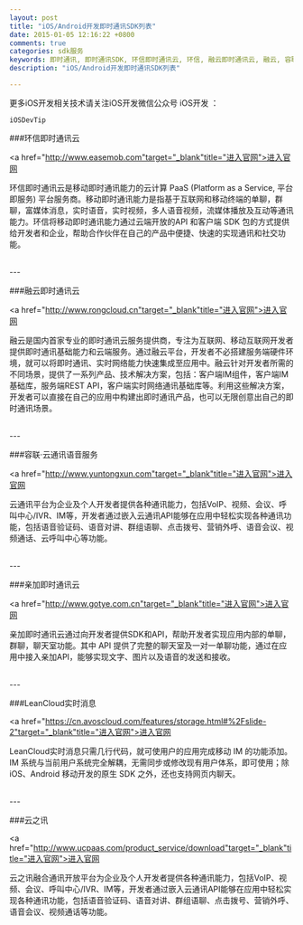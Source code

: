 ```yaml
---
layout: post
title: "iOS/Android开发即时通讯SDK列表"
date: 2015-01-05 12:16:22 +0800
comments: true
categories: sdk服务
keywords: 即时通讯, 即时通讯SDK, 环信即时通讯云, 环信, 融云即时通讯云, 融云, 容联·云通讯语音服务,容联,云通讯,语音服务, 亲加即时通讯云, LeanCloud实时消息, LeanCloud, 云之讯, iOS, iOS开发, Android, cocoapods, 队列, 个人博客, 刚刚在线
description: "iOS/Android开发即时通讯SDK列表"

---
```


更多iOS开发相关技术请关注iOS开发微信公众号 iOS开发 ：

	iOSDevTip
	
###环信即时通讯云

<a href="http://www.easemob.com"target="_blank"title="进入官网">进入官网</a> 

环信即时通讯云是移动即时通讯能力的云计算 PaaS (Platform as a Service, 平台即服务) 平台服务商。移动即时通讯能力是指基于互联网和移动终端的单聊，群聊，富媒体消息，实时语音，实时视频，多人语音视频，流媒体播放及互动等通讯能力。环信将移动即时通讯能力通过云端开放的API 和客户端 SDK 包的方式提供给开发者和企业，帮助合作伙伴在自己的产品中便捷、快速的实现通讯和社交功能。

</br>
---

###融云即时通讯云

<a href="http://www.rongcloud.cn"target="_blank"title="进入官网">进入官网</a> 

融云是国内首家专业的即时通讯云服务提供商，专注为互联网、移动互联网开发者提供即时通讯基础能力和云端服务。通过融云平台，开发者不必搭建服务端硬件环境，就可以将即时通讯、实时网络能力快速集成至应用中。融云针对开发者所需的不同场景，提供了一系列产品、技术解决方案，包括：客户端IM组件，客户端IM基础库，服务端REST API，客户端实时网络通讯基础库等。利用这些解决方案，开发者可以直接在自己的应用中构建出即时通讯产品，也可以无限创意出自己的即时通讯场景。

</br>
---

###容联·云通讯语音服务

<a href="http://www.yuntongxun.com"target="_blank"title="进入官网">进入官网</a> 

云通讯平台为企业及个人开发者提供各种通讯能力，包括VoIP、视频、会议、呼叫中心/IVR、IM等，开发者通过嵌入云通讯API能够在应用中轻松实现各种通讯功能，包括语音验证码、语音对讲、群组语聊、点击拨号、营销外呼、语音会议、视频通话、云呼叫中心等功能。

</br>
---

###亲加即时通讯云

<a href="http://www.gotye.com.cn"target="_blank"title="进入官网">进入官网</a> 

亲加即时通讯云通过向开发者提供SDK和API，帮助开发者实现应用内部的单聊，群聊，聊天室功能。其中 API 提供了完整的聊天室及一对一单聊功能，通过在应用中接入亲加API，能够实现文字、图片以及语音的发送和接收。

</br>
---

###LeanCloud实时消息

<a href="https://cn.avoscloud.com/features/storage.html#%2Fslide-2"target="_blank"title="进入官网">进入官网</a> 

LeanCloud实时消息只需几行代码，就可使用户的应用完成移动 IM 的功能添加。IM 系统与当前用户系统完全解耦，无需同步或修改现有用户体系，即可使用；除 iOS、Android 移动开发的原生 SDK 之外，还也支持网页内聊天。

</br>
---

###云之讯

<a href="http://www.ucpaas.com/product_service/download"target="_blank"title="进入官网">进入官网</a> 

云之讯融合通讯开放平台为企业及个人开发者提供各种通讯能力，包括VoIP、视频、会议、呼叫中心/IVR、IM等，开发者通过嵌入云通讯API能够在应用中轻松实现各种通讯功能，包括语音验证码、语音对讲、群组语聊、点击拨号、营销外呼、语音会议、视频通话等功能。

